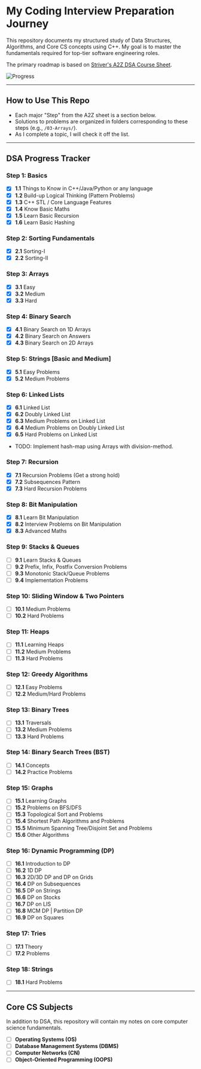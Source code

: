 # My Coding Interview Preparation Journey

This repository documents my structured study of Data Structures, Algorithms, and Core CS concepts using C++. My goal is to master the fundamentals required for top-tier software engineering roles.

The primary roadmap is based on [Striver's A2Z DSA Course Sheet](https://takeuforward.org/strivers-a2z-dsa-course/strivers-a2z-dsa-course-sheet-2).

![Progress](https://img.shields.io/badge/Progress-44%25_(27%2F61)-red?style=for-the-badge)  

---

## How to Use This Repo

-   Each major "Step" from the A2Z sheet is a section below.
-   Solutions to problems are organized in folders corresponding to these steps (e.g., `/03-Arrays/`).
-   As I complete a topic, I will check it off the list.

---

## DSA Progress Tracker

### **Step 1: Basics**
- [x] **1.1** Things to Know in C++/Java/Python or any language
- [x] **1.2** Build-up Logical Thinking (Pattern Problems)
- [x] **1.3** C++ STL / Core Language Features
- [x] **1.4** Know Basic Maths
- [x] **1.5** Learn Basic Recursion
- [x] **1.6** Learn Basic Hashing

### **Step 2: Sorting Fundamentals**
- [x] **2.1** Sorting-I
- [x] **2.2** Sorting-II

### **Step 3: Arrays**
- [x] **3.1** Easy
- [x] **3.2** Medium
- [x] **3.3** Hard

### **Step 4: Binary Search**
- [x] **4.1** Binary Search on 1D Arrays
- [x] **4.2** Binary Search on Answers
- [x] **4.3** Binary Search on 2D Arrays

### **Step 5: Strings [Basic and Medium]**
- [x] **5.1** Easy Problems
- [x] **5.2** Medium Problems

### **Step 6: Linked Lists**
- [x] **6.1** Linked List
- [x] **6.2** Doubly Linked List
- [x] **6.3** Medium Problems on Linked List
- [x] **6.4** Medium Problems on Doubly Linked List
- [x] **6.5** Hard Problems on Linked List
- TODO: Implement hash-map using Arrays with division-method.

### **Step 7: Recursion**
- [x] **7.1** Recursion Problems (Get a strong hold)
- [x] **7.2** Subsequences Pattern
- [x] **7.3** Hard Recursion Problems

### **Step 8: Bit Manipulation**
- [x] **8.1** Learn Bit Manipulation
- [x] **8.2** Interview Problems on Bit Manipulation
- [x] **8.3** Advanced Maths

### **Step 9: Stacks & Queues**
- [ ] **9.1** Learn Stacks & Queues
- [ ] **9.2** Prefix, Infix, Postfix Conversion Problems
- [ ] **9.3** Monotonic Stack/Queue Problems
- [ ] **9.4** Implementation Problems

### **Step 10: Sliding Window & Two Pointers**
- [ ] **10.1** Medium Problems
- [ ] **10.2** Hard Problems

### **Step 11: Heaps**
- [ ] **11.1** Learning Heaps
- [ ] **11.2** Medium Problems
- [ ] **11.3** Hard Problems

### **Step 12: Greedy Algorithms**
- [ ] **12.1** Easy Problems
- [ ] **12.2** Medium/Hard Problems

### **Step 13: Binary Trees**
- [ ] **13.1** Traversals
- [ ] **13.2** Medium Problems
- [ ] **13.3** Hard Problems

### **Step 14: Binary Search Trees (BST)**
- [ ] **14.1** Concepts
- [ ] **14.2** Practice Problems

### **Step 15: Graphs**
- [ ] **15.1** Learning Graphs
- [ ] **15.2** Problems on BFS/DFS
- [ ] **15.3** Topological Sort and Problems
- [ ] **15.4** Shortest Path Algorithms and Problems
- [ ] **15.5** Minimum Spanning Tree/Disjoint Set and Problems
- [ ] **15.6** Other Algorithms

### **Step 16: Dynamic Programming (DP)**
- [ ] **16.1** Introduction to DP
- [ ] **16.2** 1D DP
- [ ] **16.3** 2D/3D DP and DP on Grids
- [ ] **16.4** DP on Subsequences
- [ ] **16.5** DP on Strings
- [ ] **16.6** DP on Stocks
- [ ] **16.7** DP on LIS
- [ ] **16.8** MCM DP | Partition DP
- [ ] **16.9** DP on Squares

### **Step 17: Tries**
- [ ] **17.1** Theory
- [ ] **17.2** Problems

### **Step 18: Strings**
- [ ] **18.1** Hard Problems

---

## Core CS Subjects

In addition to DSA, this repository will contain my notes on core computer science fundamentals.

- [ ] **Operating Systems (OS)**
- [ ] **Database Management Systems (DBMS)**
- [ ] **Computer Networks (CN)**
- [ ] **Object-Oriented Programming (OOPS)**